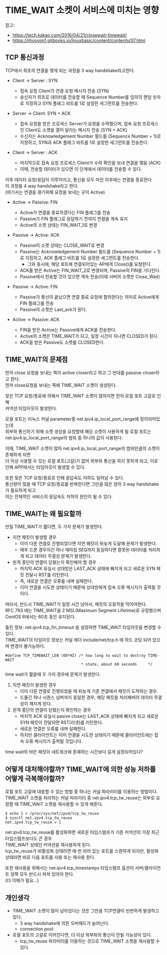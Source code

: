 # TIME_WAIT 소켓이 서비스에 미치는 영향
참고: 
- https://tech.kakao.com/2016/04/21/closewait-timewait/
- https://jihooyim1.gitbooks.io/linuxbasic/content/contents/07.html

## TCP 통신과정
TCP에서 최초의 연결을 맺게 되는 과정을 3 way handshake라고한다.

- Client -> Server : SYN
    - 접속 요청 Client가 연결 요청 메시지 전송 (SYN)
    - 송신자가 최초로 데이터를 전송할 때 Sequence Number를 임의의 랜덤 숫자로 지정하고 SYN 플래그 비트를 1로 설정한 세그먼트를 전송한다.

- Server -> Client: SYN + ACK
    - 접속 요청을 받은 프로세스 Server가 요청을 수락했으며, 접속 요청 프로세스인 Client도 소켓을 열어 달라는 메시지 전송 (SYN + ACK)
    - 수신자는 Acknowledgement Number 필드를 (Sequence Number + 1)로 지정하고, 
       SYN과 ACK 플래그 비트를 1로 설정한 세그먼트를 전송한다.

- Client -> Server : ACK
    - 마지막으로 접속 요청 프로세스 Client가 수락 확인을 보내 연결을 맺음 (ACK)
    - 이때, 전송할 데이터가 있으면 이 단계에서 데이터를 전송할 수 있다.

이후 데이터 요청/응답이 이루어지고, 통신을 모두 마친 이후에는 연결을 종료한다<br>
이 과정을 4 way handshake라고 한다.<br>
(여기서는 연결을 끊기위해 요청을 보내는 곳이 Active)

- Active -> Passive: FIN
    - Active가 연결을 종료하겠다는 FIN 플래그를 전송
    - Passive가 FIN 플래그로 응답하기 전까지 연결을 계속 유지
    - Active의 소켓 상태는 FIN_WAIT_1로 변경

- Passive -> Active: ACK
    - Passive의 소켓 상태는 CLOSE_WAIT로 변경
    - Passive는 Acknowledgement Number 필드를 (Sequence Number + 1)로 지정하고, ACK 플래그 비트를 1로 설정한 세그먼트를 전송한다.
      - 그와 동시에, 해당 포트에 연결되어있는 AP에게 Close()를 요청한다.
    - ACK를 받은 Active는 FIN_WAIT_2로 변경되며, Passive의 FIN을 기다린다.
    - Passive에서 전송할 것이 있으면 계속 전송(이때 서버의 소켓은 Close_Wait)

- Passive -> Active: FIN
    - Passive가 통신이 끝났으면 연결 종료 요청에 합의한다는 의미로 Active에게 FIN 플래그를 전송
    - Passive의 소켓은 Last_ack가 된다.
    
- Active -> Passive: ACK
    - FIN을 받은 Active는 Passive에게 ACK을 전송한다.
    - Active의 소켓은 TIME_WAIT가 되고, 일정 시간이 지나면 CLOSED가 된다.
    - ACK을 받은 Passive도 소켓를 CLOSED한다.

## TIME_WAIT의 문제점
먼저 close 요청을 보내는 쪽이 active closer라고 하고 그 반대를 passive closer라고 한다.<br>
먼저 close요청을 보내는 쪽에 TIME_WAIT 소켓이 생성된다.<br>

잦은 TCP 요청/종료에 의해서 TIME_WAIT 소켓이 많아지면 먼저 로컬 포트 고갈로 인해<br>
커넥션 타임아웃이 발생한다.

로컬 포트는 리눅스 커널 parameter중 net.ipv4.ip_local_port_range에 정의되어있는데<br>
외부와 통신하기 위해 소켓 생성을 요청할때 해당 소켓이 사용하게 될 로컬 포트는<br>
net.ipv4.ip_local_port_range의 범위 중 하나의 값이 사용된다.

이때, TIME_WAIT 소켓이 많아 net.ipv4.ip_local_port_range의 범위만큼의 소켓이 존재하게 되면<br>
더 이상 사용할 수 있는 로컬 포트(고갈)가 없어 외부와 통신을 하지 못하게 되고, 이로 인해 APP에서는 타임아웃이 발생할 수 있다.

또한 잦은 TCP 요청/종료로 인해 응답속도 저하도 일어날 수 있다.<br>
통신량이 많을 때 TCP 요청/종료를 반복한다면 그만큼 많은 양의 3 way handshake가 필요하게 되고<br>
이는 전체적인 서비스의 응답속도 저하의 원인이 될 수 있다.

## TIME_WAIT는 왜 필요할까
만일 TIME_WAIT가 짧다면, 두 가지 문제가 발생한다.

- 지연 패킷이 발생할 경우
  - 이미 다른 연결로 진행되었다면 지연 패킷이 뒤늦게 도달해 문제가 발생한다.
  -  매우 드문 경우이긴 하나 때마침 SEQ까지 동일하다면 잘못된 데이타를 처리하게 되고 데이타 무결성 문제가 발생한다.
- 원격 종단의 연결이 닫혔는지 확인해야 할 경우
  - 마지막 ACK 유실시 상대방은 LAST_ACK 상태에 빠지게 되고 새로운 SYN 패킷 전달시 RST를 리턴한다.
  - 즉, 새로운 연결은 오류를 내며 실패한다.
  - 이미 연결을 시도한 상태이기 때문에 상대방에게 접속 오류 메시지가 출력될 것이다.

따라서, 반드시 TIME_WAIT가 일정 시간 남아서, 패킷의 오동작을 막아야한다.<br>
RFC 793 에는 TIME_WAIT을 2 MSL(Maximum Segment Lifetime)로 규정했으며 CentOS 6에서는 60초 동안 유지된다.

틀린 정보: net.ipv4.tcp_fin_timeout 을 설정하면 TIME_WAIT 타임아웃을 변경할 수 있다.<br>
TIME_WAIT의 타임아웃 정보는 커널 헤더 include/net/tcp.h 에 하드 코딩 되어 있으며 변경이 불가능하다.

```
#define TCP_TIMEWAIT_LEN (60*HZ) /* how long to wait to destroy TIME-WAIT
                                  * state, about 60 seconds     */
```

time wait가 짧을때 두 가지 경우에 문제가 발생한다.
1. 지연 패킷이 발생한 경우
    - 이미 다른 연결로 진행되었을 때 뒤늦게 기존 연결에서 패킷이 도착하는 경우.
    - 드물긴 하나 시퀀스 넘버까지 동일한 경우, 해당 패킷을 처리해버려 데이터 무결성이 꺠지게 된다.
2. 원격 종단의 연결이 닫혔는지 확인하는 경우
    - 마지막 ACK 유실시 pasive close는 LAST_ACK 상태에 빠지게 되고 새로운 SYN 패킷이 전달되면 RST(리셋)를 리턴한다.
    - 새로운 연결은 오류를 내며 실패한다.
    - 하지만 클라이언트는 이미 연결을 시도한 상태이기 때문에 클라이언트에는 접속 오류 메시지가 출력될 것입니다.

time wait의 ttl은 패킷이 네트워크에 존재하는 시간보다 길게 설정되어있다?

## 어떻게 대처해야할까? TIME_WAIT에 의한 성능 저하를 어떻게 극복해야할까?
로컬 포트 고갈에 대응할 수 있는 방법 중 하나는 커널 파라미터를 이용하는 방법이다.<br>
TIME_WAIT 소켓을 처리하는 커널 파라미터 중 net.ipv4.tcp_tw_reuse는 외부로 요청할 때 TIME_WAIT 소켓을 재사용할 수 있게 해준다.<br>

```
$ echo 1 > /proc/sys/net/ipv4/tcp_tw_reuse
$ sysctl net.ipv4.tcp_tw_reuse
net.ipv4.tcp_tw_reuse = 1
```

net.ipv4.tcp_tw_reuse를 활성화하면 새로운 타임스탬프가 기존 커넥션의 가장 최근 타임스탬프보다도 큰 경우<br>
TIME_WAIT 상태인 커넥션을 재사용하게 된다.<br>
tcp_tw_reuse가 비활성화 상태라면 매 번 비어 있는 포트를 스캔하게 되지만, 활성화 상태라면 바로 다음 포트를 사용 또는 재사용 한다.

또한 재사용을 위해서는 net.ipv4.tcp_timestamps 타임스탬프 옵션이 서버/클라이언트 양쪽 모두 반드시 켜져 있어야 한다.<br>
(더 이해가 필요...)

## 개인생각
- TIME_WAIT 소켓이 많이 남아있다는 것은 그만큼 TCP연결이 빈번하게 발생하고 있다.<br>
  - 3 way handshake에 의한 오버헤드가 늘어난다.<br>
  - connection pool
- 로컬 포트의 고갈로 이어진다면, 더 이상 외부와의 통신이 안될 가능성이 있다.
  - tcp_tw_reuse 파라미터를 이용하는 것으로 TIME_WAIT 소켓을 재사용할 수 있다.

